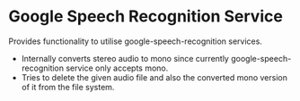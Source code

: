 # Google Speech Recognition Service


Provides functionality to utilise google-speech-recognition services.

* Internally converts stereo audio to mono since currently google-speech-recognition service only accepts mono.
* Tries to delete the given audio file and also the converted mono version of it from the file system.